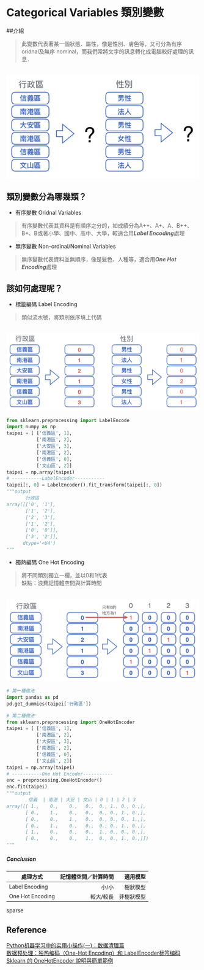 # Categorical Variables 類別變數
##介紹
> 此變數代表著某一個狀態、屬性，像是性別、膚色等，又可分為有序 oridnal及無序 nominal，而我們常將文字的訊息轉化成電腦較好處理的訊息．

<br><img src="Categorical Variables.png">

## 類別變數分為哪幾類？
* 有序變數 Oridnal Variables
> 有序變數代表其資料是有順序之分的，如成績分為A++、A+、A、B++、B+、B或著小學、國中、高中、大學，較適合用***Label Encoding***處理
* 無序變數 Non-ordinal/Nominal Variables
> 無序變數代表資料並無順序，像是髮色、人種等，適合用***One Hot Encoding***處理

## 該如何處理呢？
* 標籤編碼 Label Encoding
> 類似流水號，將類別依序填上代碼

<br><img src="Label Encoding.png">

```python
from sklearn.preprocessing import LabelEncode
import numpy as np
taipei = [ ['信義區', 1],
           ['南港區', 2],
           ['大安區', 3],
           ['南港區', 2],
           ['信義區', 0],
           ['文山區', 2]]
taipei = np.array(taipei)
# -----------LabelEncoder-----------
taipei[:, 0] = LabelEncoder().fit_transform(taipei[:, 0])
"""output
       行政區
array([['0', '1'],
       ['1', '2'],
       ['2', '3'],
       ['1', '2'],
       ['0', '0']],
       ['3', '2']],
      dtype='<U4')
"""
```
* 獨熱編碼 One Hot Encoding
> 將不同類別獨立一欄，並以0和1代表
> <br>缺點：浪費記憶體空間與計算時間

<br><img src="One Hot Encoding.png">

```python
# 第一種做法
import pandas as pd
pd.get_dummies(taipei['行政區'])
```

```python
# 第二種做法
from sklearn.preprocessing import OneHotEncoder
taipei = [ ['信義區', 1],
           ['南港區', 2],
           ['大安區', 3],
           ['南港區', 2],
           ['信義區', 0],
           ['文山區', 2]]
taipei = np.array(taipei)
# -----------One Hot Encoder-----------
enc = preprocessing.OneHotEncoder()
enc.fit(taipei)
"""output
        信義  | 南港 | 大安 | 文山 | 0 | 1 | 2 | 3
array([[ 1.,    0.,    0.,   0.,  0., 1., 0., 0.,],
       [ 0.,    1.,    0.,   0.,  0., 0., 1., 0.,],
       [ 0.,    0.,    1.,   0.,  0., 0., 0., 1.,],
       [ 0.,    1.,    0.,   0.,  0., 0., 1., 0.,],
       [ 1.,    0.,    0.,   0.,  1., 0., 0., 0.,],
       [ 0.,    0.,    0.,   1.,  0., 0., 1., 0.,]])
"""
```


##### Conclusion
處理方式         |記憶體空間／計算時間 |適用模型
----------------|----------------:|-------:
Label Encoding  |小/小             |樹狀模型
One Hot Encoding|較大/較長          |非樹狀模型
sparse


## Reference
[Python机器学习中的实用小操作(一)：数据清理篇](https://zhuanlan.zhihu.com/p/29893734)
<br>[数据预处理：独热编码（One-Hot Encoding）和 LabelEncoder标签编码](https://www.twblogs.net/a/5baab6e32b7177781a0e6859/zh-cn/)
<br>[Sklearn 的 OneHotEncoder 說明與簡單範例](https://tree.rocks/python/sklearn-explain-onehotencoder-use/)
